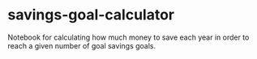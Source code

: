 # savings-goal-calculator
Notebook for calculating how much money to save each year in order to reach a given number of goal savings goals.
